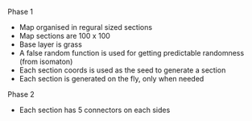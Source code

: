 
Phase 1

- Map organised in regural sized sections
- Map sections are 100 x 100
- Base layer is grass
- A false random function is used for getting predictable randomness (from isomaton)
- Each section coords is used as the seed to generate a section
- Each section is generated on the fly, only when needed

Phase 2

- Each section has 5 connectors on each sides




